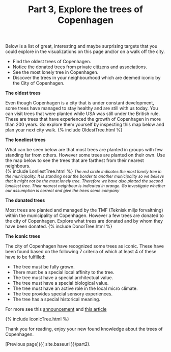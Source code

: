 ﻿---
layout: post
title: Part 3, Explore the trees of Copenhagen
---

Below is a list of great, interesting and maybe surprising targets that you could explore in the visualizations on this page and/or on a walk off the city.
* Find the oldest trees of Copenhagen.
* Notice the donated trees from private citizens and associations.
* See the most lonely tree in Copenhagen.
* Discover the trees in your neighbourhood which are deemed iconic by the City of Copenhagen.

**The oldest trees**

Even though Copenhagen is a city that is under constant development, some trees have managed to stay healthy and are still with us today. You can visit trees that were planted while USA was still under the British rule. These are trees that have experienced the growth of Copenhagen in more than 200 years. Go explore them yourself by inspecting this map below and plan your next city walk. 
{% include OldestTree.html %}

**The loneliest trees**

What can be seen below are that most trees are planted in groups with few standing far from others. However some trees are planted on their own. Use the map below to see the trees that are farthest from their nearest neighbours.  
{% include LonliestTree.html %}
<span style="font-size:0.9em;">*The red circle indicates the most lonely tree in the municipality. It is standing near the border to another municipality so we believe that it might not be the most lonely tree. Therefore we have also plotted the second loneliest tree. Their nearest neighbour is indicated in orange. Go investigate whether our assumption is correct and give the trees some company*</span>

**The donated trees**

Most trees are planted and managed by the TMF (Teknisk miljø forvaltning) within the municipality of Copenhagen. However a few trees are donated to the city of Copenhagen. Explore what trees are donated and by whom they have been donated. 
{% include DonorTree.html %}

**The iconic trees**

The city of Copenhagen have recognized some trees as iconic. These have been found based on the following 7 criteria of which at least 4 of these have to be fulfilled: 
* The tree must be fully grown.
* There must be a special local affinity to the tree.
* The tree must have a special architectual value. 
* The tree must have a special biological value.
* The tree must have an active role in the local micro climate. 
* The tree provides special sensory experiences.
* The tree has a special historical meaning.

For more see this [announcement](https://www.kk.dk/nyheder/koebenhavn-har-udpeget-mere-end-3000-ikoniske-traeer) and [this article](https://www.magasinetkbh.dk/foto/ikoniske-traeer)

{% include IconicTree.html %}

Thank you for reading, enjoy your new found knowledge about the trees of Copenhagen. 


[Previous page]({{ site.baseurl }}/part2).